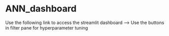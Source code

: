 # ANN_dashboard
Use the following link to access the streamlit dashboard -->
Use the buttons in filter pane for hyperparameter tuning
